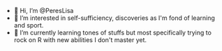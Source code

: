 - 👋 Hi, I’m @PeresLisa
- 👀 I’m interested in self-sufficiency, discoveries as I'm fond of learning and sport.
- 🌱 I’m currently learning tones of stuffs but most specifically trying to rock on R with new abilities I don't master yet.

<!---
PeresLisa/PeresLisa is a ✨ special ✨ repository because its `README.md` (this file) appears on your GitHub profile.
You can click the Preview link to take a look at your changes.
--->
